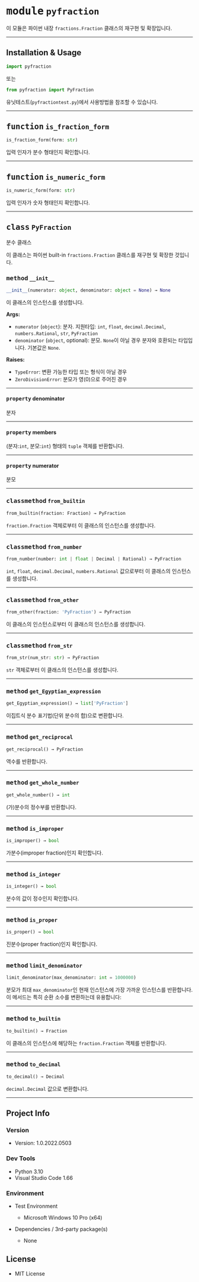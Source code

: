 # <kbd>module</kbd> `pyfraction`

이 모듈은 파이썬 내장 `fractions.Fraction` 클래스의 재구현 및 확장입니다.

---

## Installation & Usage

```python
import pyfraction
```
또는 
```python
from pyfraction import PyFraction
```
유닛테스트(`pyfractiontest.py`)에서 사용방법을 참조할 수 있습니다.

---

## <kbd>function</kbd> `is_fraction_form`

```python
is_fraction_form(form: str)
```

입력 인자가 분수 형태인지 확인합니다. 


---

## <kbd>function</kbd> `is_numeric_form`

```python
is_numeric_form(form: str)
```

입력 인자가 숫자 형태인지 확인합니다. 


---

## <kbd>class</kbd> `PyFraction`
분수 클래스 

이 클래스는 파이썬 built-in `fractions.Fraction` 클래스를 재구현 및 확장한 것입니다. 

### <kbd>method</kbd> `__init__`

```python
__init__(numerator: object, denominator: object = None) → None
```

이 클래스의 인스턴스를 생성합니다. 



**Args:**
 
 - `numerator` (`object`):  분자. 지원타입: `int`, `float`, `decimal.Decimal`, `numbers.Rational`, `str`, `PyFraction` 
 - `denominator` (`object`, optional): 분모. `None`이 아닐 경우 분자와 호환되는 타입입니다. 기본값은 `None`. 



**Raises:**
 
 - `TypeError`:  변환 가능한 타입 또는 형식이 아닐 경우 
 - `ZeroDivisionError`:  분모가 영(0)으로 주어진 경우 


---

#### <kbd>property</kbd> denominator

분자 

---

#### <kbd>property</kbd> members

(분자:`int`, 분모:`int`) 형태의 `tuple` 객체를 반환합니다. 

---

#### <kbd>property</kbd> numerator

분모 



---

### <kbd>classmethod</kbd> `from_builtin`

```python
from_builtin(fraction: Fraction) → PyFraction
```

`fraction.Fraction` 객체로부터 이 클래스의 인스턴스를 생성합니다. 

---

### <kbd>classmethod</kbd> `from_number`

```python
from_number(number: int | float | Decimal | Rational) → PyFraction
```

`int`, `float`, `decimal.Decimal`, `numbers.Rational` 값으로부터 이 클래스의 인스턴스를 생성합니다. 

---

### <kbd>classmethod</kbd> `from_other`

```python
from_other(fraction: 'PyFraction') → PyFraction
```

이 클래스의 인스턴스로부터 이 클래스의 인스턴스를 생성합니다. 

---

### <kbd>classmethod</kbd> `from_str`

```python
from_str(num_str: str) → PyFraction
```

`str` 객체로부터 이 클래스의 인스턴스를 생성합니다. 

---

### <kbd>method</kbd> `get_Egyptian_expression`

```python
get_Egyptian_expression() → list['PyFraction']
```

이집트식 분수 표기법(단위 분수의 합)으로 변환합니다. 

---

### <kbd>method</kbd> `get_reciprocal`

```python
get_reciprocal() → PyFraction
```

역수를 반환합니다. 

---

### <kbd>method</kbd> `get_whole_number`

```python
get_whole_number() → int
```

(가)분수의 정수부를 반환합니다. 

---

### <kbd>method</kbd> `is_improper`

```python
is_improper() → bool
```

가분수(improper fraction)인지 확인합니다. 

---

### <kbd>method</kbd> `is_integer`

```python
is_integer() → bool
```

분수의 값이 정수인지 확인합니다. 

---

### <kbd>method</kbd> `is_proper`

```python
is_proper() → bool
```

진분수(proper fraction)인지 확인합니다. 

---

### <kbd>method</kbd> `limit_denominator`

```python
limit_denominator(max_denominator: int = 1000000)
```

분모가 최대 `max_denominator`인 현재 인스턴스에 가장 가까운 인스턴스를 반환합니다. 이 메서드는 특히 순환 소수를 변환하는데 유용합니다: 

---

### <kbd>method</kbd> `to_builtin`

```python
to_builtin() → Fraction
```

이 클래스의 인스턴스에 해당하는 `fraction.Fraction` 객체를 반환합니다. 

---

### <kbd>method</kbd> `to_decimal`

```python
to_decimal() → Decimal
```

`decimal.Decimal` 값으로 변환합니다. 

---

## Project Info

### Version

+ Version: 1.0.2022.0503

### Dev Tools

+ Python 3.10
+ Visual Studio Code 1.66

### Environment

+ Test Environment

   + Microsoft Windows 10 Pro (x64)

+ Dependencies / 3rd-party package(s)

  + None

## License

+ MIT License

